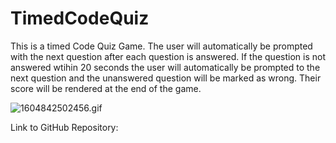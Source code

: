 # TimedCodeQuiz

This is a timed Code Quiz Game. The user will automatically be prompted with the next question after each question is answered. If the question is not answered wtihin 20 seconds the user will automatically be prompted to the next question and the unanswered question will be marked as wrong. Their score will be rendered at the end of the game.


![1604842502456.gif](./1604842502456.gif)


Link to GitHub Repository:
